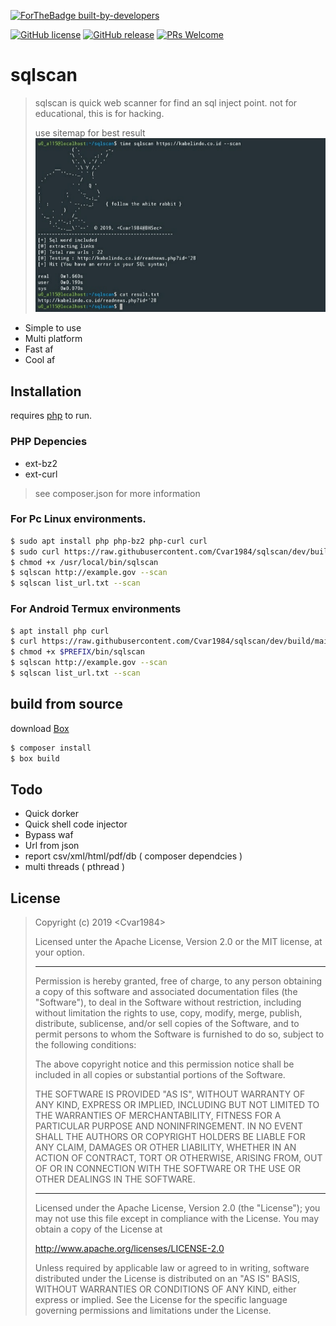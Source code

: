 [![ForTheBadge built-by-developers](http://ForTheBadge.com/images/badges/built-by-developers.svg)](https://github.com/Cvar1984)

[![GitHub license](https://img.shields.io/github/license/Naereen/StrapDown.js.svg)](https://github.com/Cvar1984/sqlscan/blob/dev/LICENSE)
[![GitHub release](https://img.shields.io/github/release/Naereen/StrapDown.js.svg)](https://GitHub.com/Cvar1984/sqlscan/releases/)
[![PRs Welcome](https://img.shields.io/badge/PRs-welcome-brightgreen.svg?style=flat-square)](http://makeapullrequest.com)
# sqlscan
> sqlscan is quick web scanner for find an sql inject point.
> not for educational, this is for hacking.
>
> use sitemap for best result
![sqlscan images](assets/images.jpg)
- Simple to use
- Multi platform
- Fast af
- Cool af

## Installation

requires [php](https://php.net ) to run.
### PHP Depencies
 - ext-bz2
 - ext-curl
> see composer.json for more information
### For Pc Linux environments.

```sh
$ sudo apt install php php-bz2 php-curl curl
$ sudo curl https://raw.githubusercontent.com/Cvar1984/sqlscan/dev/build/main.phar --output /usr/local/bin/sqlscan
$ chmod +x /usr/local/bin/sqlscan
$ sqlscan http://example.gov --scan
$ sqlscan list_url.txt --scan
```

### For Android Termux environments

```sh
$ apt install php curl
$ curl https://raw.githubusercontent.com/Cvar1984/sqlscan/dev/build/main.phar --output $PREFIX/bin/sqlscan
$ chmod +x $PREFIX/bin/sqlscan
$ sqlscan http://example.gov --scan
$ sqlscan list_url.txt --scan
```
## build from source

download [Box](https://github.com/box-project/box2)
```sh
$ composer install
$ box build
```
## Todo
 - Quick dorker
 - Quick shell code injector
 - Bypass waf
 - Url from json
 - report csv/xml/html/pdf/db ( composer dependcies )
 - multi threads ( pthread )

## License
> Copyright (c) 2019 \<Cvar1984>
>
> Licensed unter the Apache License, Version 2.0 or the MIT license, at your
> option.
>
> ********************************************************************************
>
> Permission is hereby granted, free of charge, to any person obtaining a copy of
> this software and associated documentation files (the "Software"), to deal in
> the Software without restriction, including without limitation the rights to
> use, copy, modify, merge, publish, distribute, sublicense, and/or sell copies of
> the Software, and to permit persons to whom the Software is furnished to do so,
> subject to the following conditions:
>
> The above copyright notice and this permission notice shall be included in all
> copies or substantial portions of the Software.
>
> THE SOFTWARE IS PROVIDED "AS IS", WITHOUT WARRANTY OF ANY KIND, EXPRESS OR
> IMPLIED, INCLUDING BUT NOT LIMITED TO THE WARRANTIES OF MERCHANTABILITY, FITNESS
> FOR A PARTICULAR PURPOSE AND NONINFRINGEMENT. IN NO EVENT SHALL THE AUTHORS OR
> COPYRIGHT HOLDERS BE LIABLE FOR ANY CLAIM, DAMAGES OR OTHER LIABILITY, WHETHER
> IN AN ACTION OF CONTRACT, TORT OR OTHERWISE, ARISING FROM, OUT OF OR IN
> CONNECTION WITH THE SOFTWARE OR THE USE OR OTHER DEALINGS IN THE SOFTWARE.
>
> ********************************************************************************
>
> Licensed under the Apache License, Version 2.0 (the "License");
> you may not use this file except in compliance with the License.
> You may obtain a copy of the License at
>
>   http://www.apache.org/licenses/LICENSE-2.0
>
> Unless required by applicable law or agreed to in writing, software
> distributed under the License is distributed on an "AS IS" BASIS,
> WITHOUT WARRANTIES OR CONDITIONS OF ANY KIND, either express or implied.
> See the License for the specific language governing permissions and
> limitations under the License.
